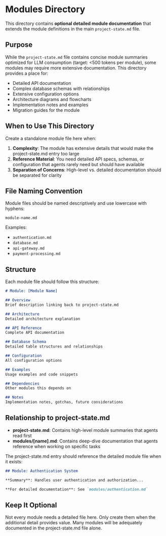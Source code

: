# Modules Directory

This directory contains **optional detailed module documentation** that extends the module definitions in the main `project-state.md` file.

## Purpose

While the `project-state.md` file contains concise module summaries optimized for LLM consumption (target: <500 tokens per module), some modules may require more extensive documentation. This directory provides a place for:

- Detailed API documentation
- Complex database schemas with relationships
- Extensive configuration options
- Architecture diagrams and flowcharts
- Implementation notes and examples
- Migration guides for the module

## When to Use This Directory

Create a standalone module file here when:

1. **Complexity**: The module has extensive details that would make the project-state.md entry too large
2. **Reference Material**: You need detailed API specs, schemas, or configuration that agents rarely need but should have available
3. **Separation of Concerns**: High-level vs. detailed documentation should be separated for clarity

## File Naming Convention

Module files should be named descriptively and use lowercase with hyphens:

```
module-name.md
```

Examples:
- `authentication.md`
- `database.md`
- `api-gateway.md`
- `payment-processing.md`

## Structure

Each module file should follow this structure:

```markdown
# Module: [Module Name]

## Overview
Brief description linking back to project-state.md

## Architecture
Detailed architecture explanation

## API Reference
Complete API documentation

## Database Schema
Detailed table structures and relationships

## Configuration
All configuration options

## Examples
Usage examples and code snippets

## Dependencies
Other modules this depends on

## Notes
Implementation notes, gotchas, future considerations
```

## Relationship to project-state.md

- **project-state.md**: Contains high-level module summaries that agents read first
- **modules/[name].md**: Contains deep-dive documentation that agents reference when working on specific tasks

The project-state.md entry should reference the detailed module file when it exists:

```markdown
## Module: Authentication System

**Summary**: Handles user authentication and authorization...

**For detailed documentation**: See `modules/authentication.md`
```

## Keep It Optional

Not every module needs a detailed file here. Only create them when the additional detail provides value. Many modules will be adequately documented in the project-state.md file alone.

